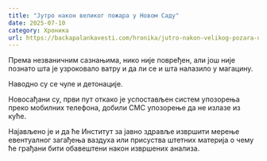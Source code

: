 ```yaml
---
title: "Јутро након великог пожара у Новом Саду"
date: 2025-07-10
category: Хроника
url: https://backapalankavesti.com/hronika/jutro-nakon-velikog-pozara-u-novom-sadu/
---
```


Према незваничним сазнањима, нико није повређен, али још није познато шта је узроковало ватру и да ли се и шта налазило у магацину.

Наводно су се чуле и детонације.

Новосађани су, први пут откако је успостављен систем упозорења преко мобилних телефона, добили СМС упозорење да не излазе из куће.

Најављено је и да ће Институт за јавно здравље извршити мерење евентуалног загађења ваздуха или присуства штетних материја о чему ће грађани бити обавештени након извршених анализа.
